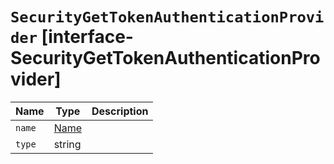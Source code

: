 # `SecurityGetTokenAuthenticationProvider` [interface-SecurityGetTokenAuthenticationProvider]

| Name | Type | Description |
| - | - | - |
| `name` | [Name](./Name.md) | &nbsp; |
| `type` | string | &nbsp; |
